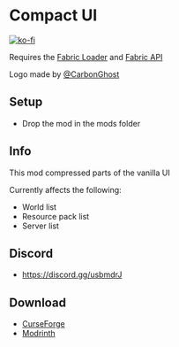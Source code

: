 # Compact UI

[![ko-fi](https://ko-fi.com/img/githubbutton_sm.svg)](https://ko-fi.com/W7W1607S8)

Requires the [Fabric Loader](https://fabricmc.net/use/) and [Fabric API](https://www.curseforge.com/minecraft/mc-mods/fabric-api)

Logo made by [@CarbonGhost](https://github.com/CarbonGhost)

## Setup

- Drop the mod in the mods folder

## Info

This mod compressed parts of the vanilla UI

Currently affects the following:

- World list
- Resource pack list
- Server list

## Discord

- https://discord.gg/usbmdrJ

## Download

- [CurseForge](https://www.curseforge.com/minecraft/mc-mods/compact-ui)
- [Modrinth](https://modrinth.com/mod/compact-ui)

